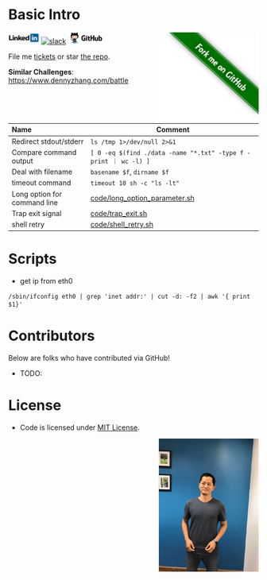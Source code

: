 # Basic Intro
<a href="https://github.com/DennyZhang?tab=followers"><img align="right" width="200" height="183" src="https://raw.githubusercontent.com/USDevOps/mywechat-slack-group/master/images/fork_github.png" /></a>

[![LinkedIn](https://raw.githubusercontent.com/USDevOps/mywechat-slack-group/master/images/linkedin.png)](https://www.linkedin.com/in/dennyzhang001) <a href="https://www.dennyzhang.com/slack" target="_blank" rel="nofollow"><img src="http://slack.dennyzhang.com/badge.svg" alt="slack"/></a> [![Github](https://raw.githubusercontent.com/USDevOps/mywechat-slack-group/master/images/github.png)](https://github.com/DennyZhang)

File me [tickets](https://github.com/DennyZhang/challenges-script/issues) or star [the repo](https://github.com/DennyZhang/challenges-script).

**Similar Challenges**: https://www.dennyzhang.com/battle

| Name                         | Comment                                                          |
| :----------------------      | ---------------------------------------------------------------- |
| Redirect stdout/stderr       | `ls /tmp 1>/dev/null 2>&1`                                       |
| Compare command output       | `[ 0 -eq $(find ./data -name "*.txt" -type f -print ｜ wc -l) ]` |
| Deal with filename           | `basename $f`, `dirname $f`                                      |
| timeout command              | `timeout 10 sh -c "ls -lt"`                                      |
| Long option for command line | [code/long_option_parameter.sh](code/long_option_parameter.sh)   |
| Trap exit signal             | [code/trap_exit.sh](code/trap_exit.sh)                           |
| shell retry                  | [code/shell_retry.sh](code/shell_retry.sh)                 |

# Scripts

- get ip from eth0

```
/sbin/ifconfig eth0 | grep 'inet addr:' | cut -d: -f2 | awk '{ print $1}'
```

# Contributors
Below are folks who have contributed via GitHub!
- TODO:

# License
- Code is licensed under [MIT License](https://www.dennyzhang.com/wp-content/mit_license.txt).

<a href="https://www.dennyzhang.com"><img align="right" width="201" height="268" src="https://raw.githubusercontent.com/USDevOps/mywechat-slack-group/master/images/denny_201706.png"></a>
